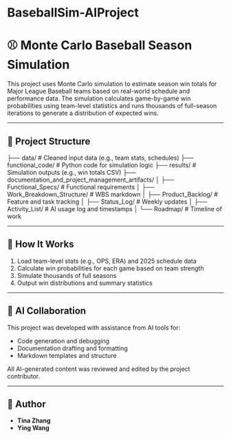 # BaseballSim-AIProject

# ⚾ Monte Carlo Baseball Season Simulation

This project uses Monte Carlo simulation to estimate season win totals for Major League Baseball teams based on real-world schedule and performance data. The simulation calculates game-by-game win probabilities using team-level statistics and runs thousands of full-season iterations to generate a distribution of expected wins.

---

## 📂 Project Structure
├── data/ # Cleaned input data (e.g., team stats, schedules)
├── functional_code/ # Python code for simulation logic
├── results/ # Simulation outputs (e.g., win totals CSV)
├── documentation_and_project_management_artifacts/
│ ├── Functional_Specs/ # Functional requirements
│ ├── Work_Breakdown_Structure/ # WBS markdown
│ ├── Product_Backlog/ # Feature and task tracking
│ ├── Status_Log/ # Weekly updates
│ ├── Activity_List/ # AI usage log and timestamps
│ └── Roadmap/ # Timeline of work


---

## 🚀 How It Works

1. Load team-level stats (e.g., OPS, ERA) and 2025 schedule data
2. Calculate win probabilities for each game based on team strength
3. Simulate thousands of full seasons
4. Output win distributions and summary statistics

---

## 🧠 AI Collaboration

This project was developed with assistance from AI tools for:
- Code generation and debugging
- Documentation drafting and formatting
- Markdown templates and structure

All AI-generated content was reviewed and edited by the project contributor.

---

## 👤 Author

- **Tina Zhang** 
- **Ying Wang**


